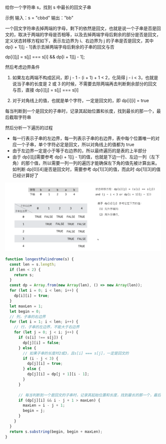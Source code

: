 给你一个字符串 s，找到 s 中最长的回文子串

示例
输入：s = "cbbd"
输出："bb"

一个回文字符串去掉两端的字母，剩下的依然是回文，也就是说一个子串是否是回文的，取决于两端的字母是否相等，以及去掉两端字母后剩余的部分是否是回文，定义状态转移方程如下，表示左边界为 i、右边界为 j 的子串是否是回文，其中 dp[i + 1][j - 1]表示去掉两端字母后剩余的子串的回文与否

dp[i][j] = s[j] === s[i] && dp[i + 1][j - 1];

然后考虑边界条件

1. 如果左右两端不构成区间，即 j - 1 - (i + 1) + 1 < 2，化简得 j - i < 3，也就是说当子串的长度是 2 或 3 的时候，不需要去除两端再去判断剩余部分的回文与否，直接 dp[i][j] = s[j] === s[i]

2. 对于对角线上的值，也就是单个字符，一定是回文的，即 dp[i][i] = true

每当判断到一个是回文的子串时，记录其起始位置和长度，找到最长的那一个，最后截取字符串

然后分析一下遍历的过程

- 每一行表示子串的左边界，每一列表示子串的右边界，表中每个位置唯一的对应一个子串，单个字符必定是回文，所以对角线上的值都为 true
- 由于左边界一定是小于等于右边界的，所以最终遍历的是表的上半部分
- 由于 dp[i][j]需要参考 dp[i + 1][j - 1]的值，也就是下边一行、左边一列（左下角）的那个值，所以需要一列一列的遍历才能确保左下角的值先被计算出来。如判断 dp[0][4]是否是回文时，需要参考 dp[1][3]的值，而此时 dp[1][3]的值已经计算好了

![](../assets/最长回文子串.png)

```js
function longestPalindrome(s) {
  const len = s.length;
  if (len < 2) {
    return s;
  }
  const dp = Array.from(new Array(len), () => new Array(len));
  for (let i = 0; i < len; i++) {
    dp[i][i] = true;
  }
  let maxLen = 1;
  let begin = 0;
  // 列，子串的右边界
  for (let i = 1; i < len; i++) {
    // 行，子串的左边界，不能大于右边界
    for (let j = 0; j < i; j++) {
      if (s[i] !== s[j]) {
        dp[j][i] = false;
      } else {
        // 如果子串的长度时2或3，且s[i] === s[j]，一定是回文的
        if (i - j < 3) {
          dp[j][i] = true;
        } else {
          dp[j][i] = dp[j + 1][i - 1];
        }
      }

      // 每当判断到一个是回文的子串时，记录其起始位置和长度，找到最长的那一个，最后截取字符串
      if (dp[j][i] && i - j + 1 > maxLen) {
        maxLen = i - j + 1;
        begin = j;
      }
    }
  }
  return s.substring(begin, begin + maxLen);
}
```
